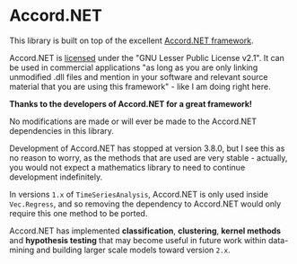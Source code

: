 # Accord.NET

This library is built on top of the excellent [Accord.NET framework](http://accord-framework.net/).

Accord.NET is [licensed](http://accord-framework.net/license.html) under the "GNU Lesser Public License v2.1".
It can be used in commercial applications "as long as you are only linking unmodified .dll files and mention in your software and relevant source
material that you are using this framework" - like I am doing right here. 

**Thanks to the developers of Accord.NET for a great framework!**

No modifications are made or will ever be made to the Accord.NET dependencies in this library.

Development of Accord.NET has stopped at version 3.8.0, but I see this as no reason to worry, as the methods that are used are very stable - actually, you would not expect a 
mathematics library to need to continue development indefinitely. 

In versions ``1.x`` of ``TimeSeriesAnalysis``, Accord.NET is only used inside ``Vec.Regress``, and so removing the dependency to Accord.NET would only require this one method to be ported. 

Accord.NET has implemented **classification**, **clustering**, **kernel methods** and **hypothesis testing** that may become useful in future work within data-mining and building larger scale models toward version ``2.x``. 

